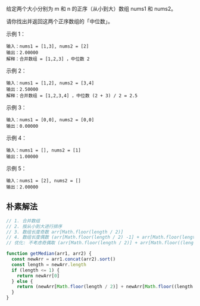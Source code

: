 给定两个大小分别为 m 和 n 的正序（从小到大）数组 nums1 和 nums2。

请你找出并返回这两个正序数组的「中位数」。

示例 1：
```
输入：nums1 = [1,3], nums2 = [2]
输出：2.00000
解释：合并数组 = [1,2,3] ，中位数 2
```

示例 2：
```
输入：nums1 = [1,2], nums2 = [3,4]
输出：2.50000
解释：合并数组 = [1,2,3,4] ，中位数 (2 + 3) / 2 = 2.5
```

示例 3：
```
输入：nums1 = [0,0], nums2 = [0,0]
输出：0.00000
```

示例 4：
```
输入：nums1 = [], nums2 = [1]
输出：1.00000
```

示例 5：
```
输入：nums1 = [2], nums2 = []
输出：2.00000
```

## 朴素解法
```js
// 1. 合并数组
// 2. 按从小到大进行排序
// 3. 数组长度奇数 arr[Math.floor(length / 2)]
// 4. 数组长度偶数 (arr[Math.floor(length / 2) -1] + arr[Math.floor(length / 2)]) / 2
// 优化: 不考虑奇偶取 (arr[Math.floor(length / 2)] + arr[Math.floor((length - 1) / 2)]) / 2

function getMedian(arr1, arr2) {
  const newArr = arr1.concat(arr2).sort()
  const length = newArr.length
  if (length <= 1) {
    return newArr[0]
  } else {
    return (newArr[Math.floor(length / 2)] + newArr[Math.floor((length - 1) / 2)]) / 2
  }
}
```